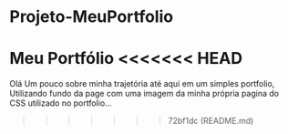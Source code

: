 # Projeto-MeuPortfolio
Meu Portfólio 
<<<<<<< HEAD
=======
Olá
Um pouco sobre minha trajetória até aqui em um simples portfolio, Utilizando fundo da page com uma imagem da minha própria pagina do CSS utilizado no portfolio...
>>>>>>> 72bf1dc (README.md)
